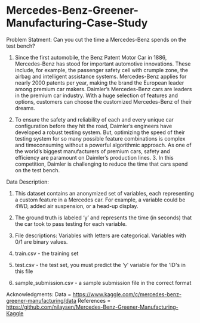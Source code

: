 # Mercedes-Benz-Greener-Manufacturing-Case-Study

Problem Statment: Can you cut the time a Mercedes-Benz spends on the test bench? 
1. Since the first automobile, the Benz Patent Motor Car in 1886, Mercedes-Benz has stood for important automotive innovations. 
These include, for example, the passenger safety cell with crumple zone, the airbag and intelligent assistance systems. 
Mercedes-Benz applies for nearly 2000 patents per year, making the brand the European leader among premium car makers. 
Daimler’s Mercedes-Benz cars are leaders in the premium car industry. With a huge selection of features and options, customers can choose the customized Mercedes-Benz of their dreams. 

2. To ensure the safety and reliability of each and every unique car configuration before they hit the road, Daimler’s engineers have developed a robust testing system. But, optimizing the speed of their testing system for so many possible feature combinations is complex and timeconsuming without a powerful algorithmic approach. As one of the world’s biggest manufacturers of premium cars, safety and efficiency are paramount on Daimler’s production lines. 3. In this competition, Daimler is challenging to reduce the time that cars spend on the test bench.

Data Description: 
1. This dataset contains an anonymized set of variables, each representing a custom feature in a Mercedes car. 
For example, a variable could be 4WD, added air suspension, or a head-up display. 

2. The ground truth is labeled ‘y’ and represents the time (in seconds) that the car took to pass testing for each variable. 

3. File descriptions: Variables with letters are categorical. Variables with 0/1 are binary values. 

4. train.csv - the training set 

5. test.csv - the test set, you must predict the 'y' variable for the 'ID's in this file 

6. sample_submission.csv - a sample submission file in the correct format

Acknowledgments:
Data = https://www.kaggle.com/c/mercedes-benz-greener-manufacturing/data
References = https://github.com/nilaysen/Mercedes-Benz-Greener-Manufacturing-Kaggle
